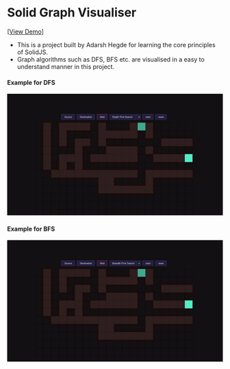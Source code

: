 # Solid Graph Visualiser

[[View Demo](https://adarshhegde.tech/solid-graph-visualiser/)]

* This is a project built by Adarsh Hegde for learning the core principles of SolidJS.
* Graph algorithms such as DFS, BFS etc. are visualised in a easy to understand manner in this project.


#### Example for DFS

![Example ](./assets/example.gif)  


#### Example for BFS

![Example ](./assets/example-bfs.gif)  